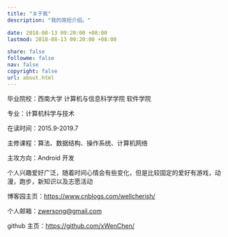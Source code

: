 ```yaml
---
title: "关于我"
description: "我的简短介绍。"

date: 2018-08-13 09:20:00 +08:00
lastmod: 2018-08-13 09:20:00 +08:00

share: false
followme: false
nav: false
copyright: false
url: about.html
---
```


毕业院校：西南大学 计算机与信息科学学院 软件学院

专业：计算机科学与技术

在读时间：2015.9-2019.7

主修课程：算法、数据结构、操作系统、计算机网络

主攻方向：Android 开发

个人兴趣爱好广泛，随着时间心情会有些变化，但是比较固定的爱好有游戏，动漫，跑步，新知识以及志愿活动

博客园主页：https://www.cnblogs.com/wellcherish/

个人邮箱：zwersong@gmail.com

github 主页：https://github.com/xWenChen/